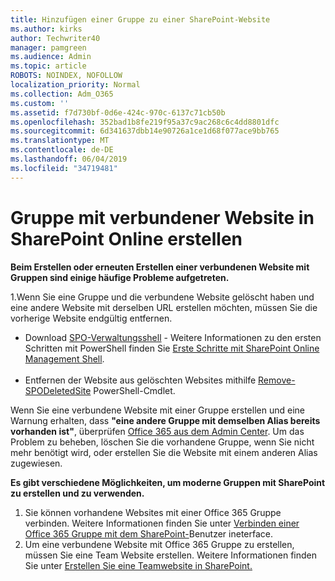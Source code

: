 ```yaml
---
title: Hinzufügen einer Gruppe zu einer SharePoint-Website
ms.author: kirks
author: Techwriter40
manager: pamgreen
ms.audience: Admin
ms.topic: article
ROBOTS: NOINDEX, NOFOLLOW
localization_priority: Normal
ms.collection: Adm_O365
ms.custom: ''
ms.assetid: f7d730bf-0d6e-424c-970c-6137c71cb50b
ms.openlocfilehash: 352bad1b8fe219f95a37c9ac268c6c4dd8801dfc
ms.sourcegitcommit: 6d341637dbb14e90726a1ce1d68f077ace9bb765
ms.translationtype: MT
ms.contentlocale: de-DE
ms.lasthandoff: 06/04/2019
ms.locfileid: "34719481"
---
```

# <a name="create-group-connected-site-in-sharepoint-online"></a>Gruppe mit verbundener Website in SharePoint Online erstellen

<p><strong>Beim Erstellen oder erneuten Erstellen einer verbundenen Website mit Gruppen sind einige häufige Probleme aufgetreten.&nbsp;</strong></p>  <p>1.Wenn Sie eine Gruppe und die verbundene Website gelöscht haben und eine andere Website mit derselben URL erstellen möchten, müssen Sie die vorherige Website endgültig entfernen.</p>  <ul>  <li>Download <a title="SPO Management Shell" href="https://support.office.com/en-ie/article/introduction-to-the-sharepoint-online-management-shell-c16941c3-19b4-4710-8056-34c034493429">SPO-Verwaltungsshell</a> - Weitere Informationen zu den ersten Schritten mit PowerShell finden Sie <a title="unter Erste Schritte mit SharePoint Online Management Shell" href="https://docs.microsoft.com/en-us/powershell/module/sharepoint-online/remove-sposite?view=sharepoint-ps">Erste Schritte mit SharePoint Online Management Shell</a>. <br /><br /></li>  <li>Entfernen der Website aus gelöschten Websites mithilfe <a title="der Remove-SPODeletedSite" href="https://docs.microsoft.com/en-us/powershell/module/sharepoint-online/remove-sposite?view=sharepoint-ps">Remove-SPODeletedSite</a> PowerShell-Cmdlet.</li>  </ul>  <p>Wenn Sie eine verbundene Website mit einer Gruppe erstellen und eine Warnung erhalten, dass <strong>"eine andere Gruppe mit demselben Alias bereits vorhanden ist"</strong>, überprüfen <a title="Sie die vorhandenen Gruppen aus dem Office 365 aus dem Admin Center." href="https://admin.microsoft.com/Adminportal/Home?source=applauncher#/groups">Office 365 aus dem Admin Center</a>. Um das Problem zu beheben, löschen Sie die vorhandene Gruppe, wenn Sie nicht mehr benötigt wird, oder erstellen Sie die Website mit einem anderen Alias zugewiesen.&nbsp;</p>  <p><strong>Es gibt verschiedene Möglichkeiten, um moderne Gruppen mit SharePoint zu erstellen und zu verwenden.&nbsp;</strong></p>  <ol>  <li>Sie können vorhandene Websites mit einer Office 365 Gruppe verbinden. Weitere Informationen finden Sie unter <a title="Verbinden einer Office 365 Gruppe mit dem SharePoint-Benutzer ineterface" href="https://docs.microsoft.com/en-us/sharepoint/dev/transform/modernize-connect-to-office365-group#connect-an-office-365-group-using-the-sharepoint-user-interface">Verbinden einer Office 365 Gruppe mit dem SharePoint-</a>Benutzer ineterface.</li>  <li>Um eine verbundene Website mit Office 365 Gruppe zu erstellen, müssen Sie eine Team Website erstellen. Weitere Informationen finden Sie unter <a title="Erstellen einer Teamwebsite in SharePoint" href="https://support.office.com/en-us/article/create-a-team-site-in-sharepoint-ef10c1e7-15f3-42a3-98aa-b5972711777d">Erstellen Sie eine Teamwebsite in SharePoint.</a></li>  </ol>

